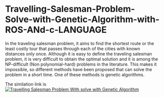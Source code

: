 # Travelling-Salesman-Problem-Solve-with-Genetic-Algorithm-with-ROS-ANd-c-LANGUAGE
In the traveling salesman problem, it aims to find the shortest route or the least costly tour that passes
through each of the cities with known distances only once. Although it is easy to define the traveling salesman problem, 
it is very difficult to obtain the optimal solution and it is among the NP-difficult (Non polynomial-hard) problems in the literature.
This makes it impossible, so different methods have been proposed that can solve the problem in a short time. One of these methods is genetic algorithms.

The similation link is [![Travelling Salesman Problem With solve with Genetic Algorithm](https://img.youtube.com/vi/YOUTUBE_VIDEO_ID_HERE/0.jpg)](https://www.youtube.com/watch?v=https://youtu.be/cky7MUPLHWg)

